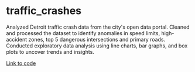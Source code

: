 # traffic_crashes

Analyzed Detroit traffic crash data from the city's open data portal. Cleaned and processed the dataset to identify anomalies in speed limits, high-accident zones, top 5 dangerous intersections and primary roads. Conducted exploratory data analysis using line charts, bar graphs, and box plots to uncover trends and insights.

[Link to code](https://colab.research.google.com/drive/1yBngSmGsttElHgtSSDQXlfpTuAOTgko4?usp=sharing)
